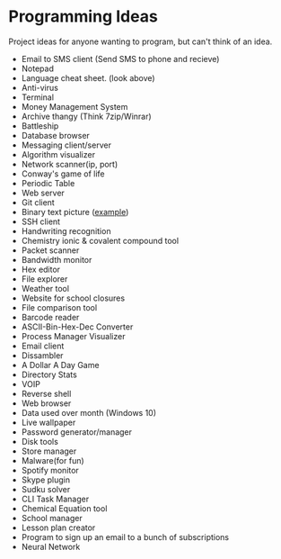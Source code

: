 # Programming Ideas
Project ideas for anyone wanting to program, but can't think of an idea.
 * Email to SMS client (Send SMS to phone and recieve)
 * Notepad
 * Language cheat sheet. (look above)
 * Anti-virus
 * Terminal
 * Money Management System
 * Archive thangy (Think 7zip/Winrar)
 * Battleship
 * Database browser
 * Messaging client/server
 * Algorithm visualizer
 * Network scanner(ip, port)
 * Conway's game of life
 * Periodic Table
 * Web server
 * Git client
 * Binary text picture ([example][Binary text picture link])
 * SSH client
 * Handwriting recognition
 * Chemistry ionic & covalent compound tool
 * Packet scanner
 * Bandwidth monitor
 * Hex editor
 * File explorer
 * Weather tool
 * Website for school closures
 * File comparison tool
 * Barcode reader
 * ASCII-Bin-Hex-Dec Converter
 * Process Manager Visualizer
 * Email client
 * Dissambler
 * A Dollar A Day Game
 * Directory Stats
 * VOIP
 * Reverse shell
 * Web browser  
 * Data used over month (Windows 10)
 * Live wallpaper
 * Password generator/manager
 * Disk tools
 * Store manager
 * Malware(for fun)
 * Spotify monitor
 * Skype plugin
 * Sudku solver
 * CLI Task Manager
 * Chemical Equation tool
 * School manager
 * Lesson plan creator
 * Program to sign up an email to a bunch of subscriptions
 * Neural Network
 
[Binary text picture link]: http://image.shutterstock.com/display_pic_with_logo/1829639/201988459/stock-photo-binary-code-concept-with-text-text-appear-on-red-binary-code-201988459.jpg
